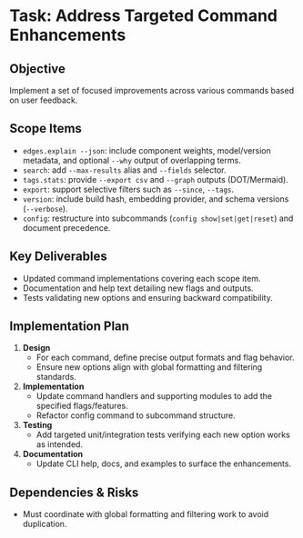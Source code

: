# Task: Address Targeted Command Enhancements

## Objective
Implement a set of focused improvements across various commands based on user feedback.

## Scope Items
- `edges.explain --json`: include component weights, model/version metadata, and optional `--why` output of overlapping terms.
- `search`: add `--max-results` alias and `--fields` selector.
- `tags.stats`: provide `--export csv` and `--graph` outputs (DOT/Mermaid).
- `export`: support selective filters such as `--since`, `--tags`.
- `version`: include build hash, embedding provider, and schema versions (`--verbose`).
- `config`: restructure into subcommands (`config show|set|get|reset`) and document precedence.

## Key Deliverables
- Updated command implementations covering each scope item.
- Documentation and help text detailing new flags and outputs.
- Tests validating new options and ensuring backward compatibility.

## Implementation Plan
1. **Design**
   - For each command, define precise output formats and flag behavior.
   - Ensure new options align with global formatting and filtering standards.
2. **Implementation**
   - Update command handlers and supporting modules to add the specified flags/features.
   - Refactor config command to subcommand structure.
3. **Testing**
   - Add targeted unit/integration tests verifying each new option works as intended.
4. **Documentation**
   - Update CLI help, docs, and examples to surface the enhancements.

## Dependencies & Risks
- Must coordinate with global formatting and filtering work to avoid duplication.

